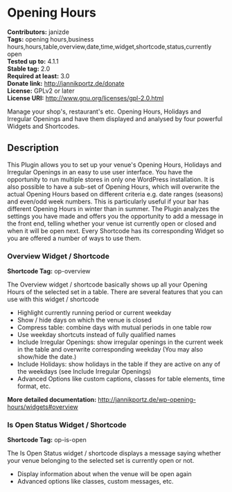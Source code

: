 # Opening Hours #
**Contributors:** janizde  
**Tags:** opening hours,business hours,hours,table,overview,date,time,widget,shortcode,status,currently open  
**Tested up to:** 4.1.1  
**Stable tag:** 2.0  
**Required at least:** 3.0  
**Donate link:** http://jannikportz.de/donate  
**License:** GPLv2 or later  
**License URI:** http://www.gnu.org/licenses/gpl-2.0.html  

Manage your shop's, restaurant's etc. Opening Hours, Holidays and Irregular Openings and have them displayed and analysed by four powerful Widgets and Shortcodes.

## Description ##
This Plugin allows you to set up your venue's Opening Hours, Holidays and Irregular Openings in an easy to use user interface.
You have the opportunity to run multiple stores in only one WordPress installation. It is also possible to have a sub-set of Opening Hours, which will overwrite the actual Opening Hours based on different criteria e.g. date ranges (seasons) and even/odd week numbers. This is particularly useful if your bar has different Opening Hours in winter than in summer.
The Plugin analyzes the settings you have made and offers you the opportunity to add a message in the front end, telling whether your venue ist currently open or closed and when it will be open next.
Every Shortcode has its corresponding Widget so you are offered a number of ways to use them.

### Overview Widget / Shortcode ###

**Shortcode Tag:** op-overview  

The Overview widget / shortcode basically shows up all your Opening Hours of the selected set in a table.
There are several features that you can use with this widget / shortcode

*   Highlight currently running period or current weekday
*   Show / hide days on which the venue is closed
*   Compress table: combine days with mutual periods in one table row
*   Use weekday shortcuts instead of fully qualified names
*   Include Irregular Openings: show irregular openings in the current week in the table and overwrite corresponding weekday (You may also show/hide the date.)
*   Include Holidays: show holidays in the table if they are active on any of the weekdays (see Include Irregular Openings)
*   Advanced Options like custom captions, classes for table elements, time format, etc.

**More detailed documentation:** http://jannikportz.de/wp-opening-hours/widgets#overview  

### Is Open Status Widget / Shortcode ###

**Shortcode Tag:** op-is-open  

The Is Open Status widget / shortcode displays a message saying whether your venue belonging to the selected set is currently open or not.

*   Display information about when the venue will be open again
*   Advanced options like classes, custom messages, etc.